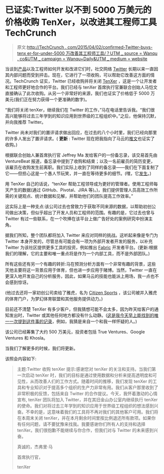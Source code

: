 # 已证实:Twitter 以不到 5000 万美元的价格收购 TenXer，以改进其工程师工具 TechCrunch

> 原文:[http://TechCrunch . com/2015/04/02/confirmed-Twitter-buys-tenx er-for-under-5000 万改善其工程师工具/？UTM _ source = Wanqu . co&UTM _ campaign = Wanqu+Daily&UTM _ medium = website](http://techcrunch.com/2015/04/02/confirmed-twitter-buys-tenxer-for-under-50m-to-improve-its-tools-for-engineers/?utm_source=wanqu.co&utm_campaign=Wanqu+Daily&utm_medium=website)

当谈到[产品](http://allthingsd.com/20131108/can-twitter-fix-its-product-problem/)以及工程师如何开发和改进它们时，社交网络 [Twitter](http://www.twitter.com) 长期以来一直因其内部问题而受到抨击。现在，它进行了一项收购，可以帮助它改善这方面的情况。TechCrunch 证实，Twitter 已经收购并将关闭 [TenXer](http://www.tenxer.com) ，这是一个让开发者和工程师更好地合作的平台。我们已经与 tenXer 首席执行官兼联合创始人马恺文直接确认了此次收购。从另一个非常好的来源，我们也证实了价格低于 5000 万美元(我们正在努力获得一个更准确的数字)。

“我们将关闭 tenXer，继续我们在 Twitter 的工作，”马在电话里告诉我。“我们很高兴能够将过去三年学到的知识应用到世界级的工程组织中。”之后，他保持沉默，并向我推荐 Twitter。

Twitter 尚未对我们的置评请求做出回应，在过去的八个小时里，我们已经向那里的许多人发出了置评请求。( **更新** : Twitter 现在把我指向了马云的[推文](https://twitter.com/jeffma/status/583636100767322112)也证实了收购。)

根据联合创始人兼首席执行官 Jeffrey Ma 发给客户的一份备忘录，该交易首先由 VentureBeat 报道，备忘录中提到了收购和结束；以及一名前雇员的简历变更，该雇员在收购发生前离职。我们实际上收到了同样的备忘录——我们在下面复制了它——但担心这是一个愚人节玩笑，并一直在等待更多的细节。(嘿，它[发生](http://fortune.com/2015/04/01/tesla-shares-get-late-boost-on-april-fools-press-release/)。)

用 TenXer 自己的话说，“tenXer 帮助工程领导成为更好的管理者。使用工程师每天产生的数据(通过 GitHub、Pivotal、JIRA 等)。)，我们提供管理人员高效工作所需的关键观点、统计数据和见解，并帮助他们的团队提高工作效率。”

这实际上是一种支点:该公司过去也曾致力于获取不同来源的数据，以帮助初创公司做出决策，但似乎超出了开发人员和工程师的范围。有趣的是，它过去也曾与 Twitter 有过一些联系，在一个吹捧在该平台上做广告好处的案例研究中扮演主角。

据我们所知，整个团队都将加入 Twitter 来应对同样的挑战。这听起来像是专门为 Twitter 本身开发的，尽管总有可能会有一项为外部开发者开发的服务，以补充 Twitter 为该社区提供更多工具的投资，例如推出 [Fabric](https://get.fabric.io/) 开发者平台。(更新:根据我们的理解，它的主要和唯一重点将是作为一个内部工具，而不是外部团队。)

所有这些还有另一个有趣的转折:马在预测分析方面有一个非常有趣的背景，这些天他主要将这一背景应用于体育，但也进一步应用于赌博。当然，Twitter 一直在更深入地开发自己的分析服务，因此，如果马云的技能也能派上用场，我一点也不会感到惊讶。

(他过去还将一家初创公司卖给了雅虎，名为 [Citizen Sports](https://beta.techcrunch.com/2010/03/17/yahoo-acquires-citizen-sports/) ，该公司被并入雅虎的体育门户，为梦幻体育联盟和其他服务提供动力。)

目前还不清楚 TenXer 有多少客户，但我猜想可能不会太多，因为昨天给客户的通知发出时，Twitter 或其他任何地方都没有什么动静。([这是我今天早上能找到的唯一一次提到这件事的记录](https://twitter.com/garrido/status/583371062789947392)，例如，我猜是来自一个和我一样怀疑的人。)

该公司已经筹集了大约 500 万美元，投资者包括 True Ventures、Google Ventures 和 Khosla。

当我们了解更多的时候，我们将更新。

该照会内容如下:

> 主题:Twitter 收购 tenXer
> 提示:感谢您对 tenXer 的关注和支持。当我们第一次启动 tenXer 时，我们的目标是通过使用数据和分析来提高透明度和可见性，从而改善人们的工作方式。随着时间的推移，我们发现 tenXer 的工具和专业知识对于提高多个组织的生产力非常有用。我们从客户那里收到了非常积极的反馈，包括来自 Twitter 的合作提议。今天，我怀着激动的心情宣布, tenXer 团队将加入 Twitter，并在其旧金山办公室内继续执行 tenXer 的使命。我们对将过去三年学到的知识应用于世界级工程组织的想法感到兴奋。不幸的是，这意味着我们的工具将不再对我们的其他客户可用。我们将在本周末关闭 tenXer，并在本月剩余时间里按比例退还所有款项。如果你有任何问题，请不要犹豫来找我。我要感谢你们所有人的支持和选择 tenXer。我们很抱歉不能继续与你合作，但我们对与 Twitter 的未来感到兴奋。
> 
> 真诚的，杰弗里·马
> 
> 首席执行官，
> 
> tenXer